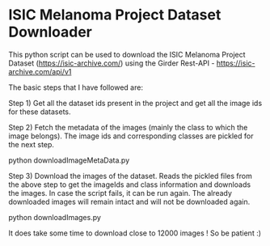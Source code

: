 # ISIC Melanoma Project Dataset Downloader

This python script can be used to download the ISIC Melanoma Project Dataset (https://isic-archive.com/) using the Girder Rest-API - https://isic-archive.com/api/v1

The basic steps that I have followed are:

Step 1) Get all the dataset ids present in the project and get all the image ids for these datasets. 

Step 2) Fetch the metadata of the images (mainly the class to which the image belongs). The image ids and corresponding classes are pickled for the next step.

python downloadImageMetaData.py

Step 3) Download the images of the dataset. Reads the pickled files from the above step to get the imageIds and class information and downloads the images. In case the script fails, it can be run again. The already downloaded images will remain intact and will not be downloaded again.

python downloadImages.py

It does take some time to download close to 12000 images ! So be patient :)
